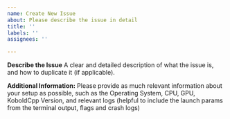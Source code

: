 ```yaml
---
name: Create New Issue
about: Please describe the issue in detail
title: ''
labels: ''
assignees: ''

---
```


**Describe the Issue**
A clear and detailed description of what the issue is, and how to duplicate it (if applicable).

**Additional Information:**
Please provide as much relevant information about your setup as possible, such as the Operating System, CPU, GPU, KoboldCpp Version, and relevant logs (helpful to include the launch params from the terminal output, flags and crash logs)
